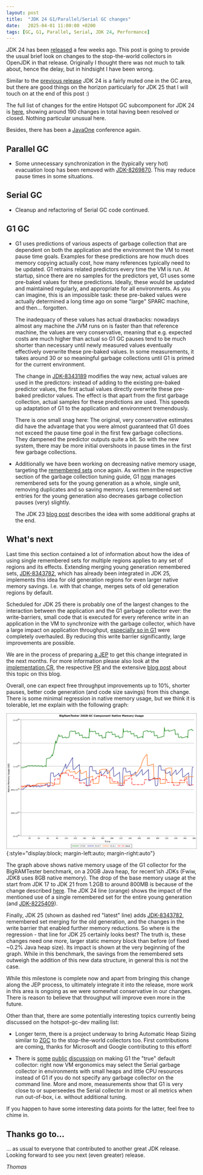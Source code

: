 ```yaml
---
layout: post
title:  "JDK 24 G1/Parallel/Serial GC changes"
date:   2025-04-01 11:00:00 +0200
tags: [GC, G1, Parallel, Serial, JDK 24, Performance]
---
```


JDK 24 has been [released](https://openjdk.java.net/projects/jdk/24/) a few weeks ago. This post is going to provide the usual brief look on changes to the stop-the-world collectors in OpenJDK in that release. Originally I thought there was not much to talk about, hence the delay, but in hindsight I have been wrong.

Similar to the [previous release](/2024/07/22/jdk23-g1-serial-parallel-gc-changes.html) JDK 24 is a fairly muted one in the GC area, but there are good things on the horizon particularly for JDK 25 that I will touch on at the end of this post :)

The full list of changes for the entire Hotspot GC subcomponent for JDK 24 is [here](https://bugs.openjdk.org/issues/?jql=project%20%3D%20JDK%20AND%20status%20%3D%20Resolved%20AND%20fixVersion%20%3D%20%2224%22%20AND%20component%20%3D%20hotspot%20AND%20Subcomponent%20%3D%20gc%20ORDER%20BY%20summary%20ASC%2C%20status%20DESC), showing around 190 changes in total having been resolved or closed. Nothing particular unusual here.

Besides, there has been a [JavaOne](https://dev.java/community/javaone-2025/) conference again.

## Parallel GC

  * Some unnecessary synchronization in the (typically very hot) evacuation loop has been removed with [JDK-8269870](https://bugs.openjdk.org/browse/JDK-8269870). This may reduce pause times in some situations.

## Serial GC

  * Cleanup and refactoring of Serial GC code continued.

## G1 GC

  * G1 uses predictions of various aspects of garbage collection that are dependent on both the application and the environment the VM to meet pause time goals. Examples for these predictions are how much does memory copying actually cost, how many references typically need to be updated. G1 retrains related predictors every time the VM is run. At startup, since there are no samples for the predictors yet, G1 uses some pre-baked values for these predictions. Ideally, these would be updated and maintained regularly, and appropriate for all environments. As you can imagine, this is an impossible task: these pre-baked values were actually determined a long time ago on some "large" SPARC machine, and then... forgotten.

    The inadequacy of these values has actual drawbacks: nowadays almost any machine the JVM runs on is faster than that reference machine, the values are very conservative, meaning that e.g. expected costs are much higher than actual so G1 GC pauses tend to be much shorter than necessary until newly measured values eventually effectively overwrite these pre-baked values. In some measurements, it takes around 30 or so meaningful garbage collections until G1 is primed for the current environment.

    The change in [JDK-8343189](https://bugs.openjdk.org/browse/JDK-8343189) modifies the way new, actual values are used in the predictors: instead of adding to the existing pre-baked predictor values, the first actual values directly overwrite these pre-baked predictor values. The effect is that apart from the first garbage collection, actual samples for these predictions are used. This speeds up adaptation of G1 to the application and environment tremendously.

    There is one small snag here: The original, very conservative estimates did have the advantage that you were almost guaranteed that G1 does not exceed the pause time goal in the first few garbage collections. They dampened the predictor outputs quite a bit. So with the new system, there may be more initial overshoots in pause times in the first few garbage collections.

  * Additionally we have been working on decreasing native memory usage, targeting the [remembered sets](https://docs.oracle.com/en/java/javase/24/gctuning/garbage-first-g1-garbage-collector1.html#GUID-99526C47-2C71-408C-9DBE-4F38ED839FF0) once again. As written in the respective section of the garbage collection tuning guide, G1 [now](https://bugs.openjdk.org/browse/JDK-8336086) manages remembered sets for the young generation as a whole, single unit, removing duplicates and so saving memory. Less remembered set entries for the young generation also decreases garbage collection pauses (very) slightly.
  
    The JDK 23 [blog post](/2024/07/22/jdk23-g1-serial-parallel-gc-changes.html#single-remsets-multiple-regions) describes the idea with some additional graphs at the end.

## What's next

Last time this section contained a lot of information about how the idea of using single remembered sets for multiple regions applies to any set of regions and its effects. Extending merging young generation remembered sets, [JDK-8343782](https://bugs.openjdk.org/browse/JDK-8343782), which has already been integrated in JDK 25, implements this idea for old generation regions for even larger native memory savings. I.e. with that change, merges sets of old generation regions by default.

Scheduled for JDK 25 there is probably one of the largest changes to the interaction between the application and the G1 garbage collector ever: the write-barriers, small code that is executed for every reference write in an application in the VM to synchronize with the garbage collector, which have a large impact on application throughput, [especially so in G1](https://bugs.openjdk.org/browse/JDK-8253230) were completely overhauled. By reducing this write barrier significantly, large improvements are possible.

We are in the process of preparing [a JEP](https://bugs.openjdk.org/browse/JDK-8340827) to get this change integrated in the next months. For more information please also look at the [implementation CR](https://bugs.openjdk.org/browse/JDK-8342382), the respective [PR](https://github.com/openjdk/jdk/pull/23739) and the extensive [blog post](/2025/02/21/new-write-barriers.html) about this topic on this blog.

Overall, one can expect free throughput improvements up to 10%, shorter pauses, better code generation (and code size savings) from this change. There is some minimal regression in native memory usage, but we think it is tolerable, let me explain with the following graph:

![Native Memory Usage BigRAMTester 20GB](/assets/20250401-native-memory-usage.png){:style="display:block; margin-left:auto; margin-right:auto"}

The graph above shows native memory usage of the G1 collector for the BigRAMTester benchmark, on a 20GB Java heap, for recent'ish JDKs (Fwiw, JDK8 uses 8GB native memory). The drop of the base memory usage at the start from JDK 17 to JDK 21 from 1.2GB to around 800MB is because of the change described [here](/2022/08/04/concurrent-marking.html). The JDK 24 line (orange) shows the impact of the mentioned use of a single remembered set for the entire young generation (and [JDK-8225409](https://bugs.openjdk.org/browse/JDK-8225409)).

Finally, JDK 25 (shown as dashed red "latest" line) adds [JDK-8343782](https://bugs.openjdk.org/browse/JDK-8343782), remembered set merging for the old generation, and the changes in the write barrier that enabled further memory reductions. So where is the regression - that line for JDK 25 certainly looks best? The truth is, these changes need one more, larger static memory block than before (of fixed ~0.2% Java heap size). Its impact is shown at the very beginning of the graph. While in this benchmark, the savings from the remembered sets outweigh the addition of this new data structure, in general this is not the case.

While this milestone is complete now and apart from bringing this change along the JEP process, to ultimately integrate it into the release, more work in this area is ongoing as we were somewhat conservative in our changes. There is reason to believe that throughput will improve even more in the future.

Other than that, there are some potentially interesting topics currently being discussed on the hotspot-gc-dev mailing list:

* Longer term, there is a project underway to bring Automatic Heap Sizing similar to [ZGC](https://openjdk.org/jeps/8329758) to the stop-the-world collectors too. First contributions are coming, thanks for Microsoft and Google contributing to this effort!

* There is [some](https://mail.openjdk.org/pipermail/hotspot-gc-dev/2025-February/051121.html) [public](https://mail.openjdk.org/pipermail/hotspot-gc-dev/2025-March/051557.html) [discussion](https://mail.openjdk.org/pipermail/hotspot-gc-dev/2025-April/051778.html) on making G1 the "true" default collector: right now VM ergonomics may select the Serial garbage collector in environments with small heaps and little CPU resources instead of G1 if you do not specify any garbage collector on the command line. More and more, measurements show that G1 is very close to or superseedes the Serial collector in most or all metrics when run out-of-box, i.e. without additional tuning.

If you happen to have some interesting data points for the latter, feel free to chime in.

## Thanks go to…

... as usual to everyone that contributed to another great JDK release. Looking forward to see you next (even greater) release.

*Thomas*
